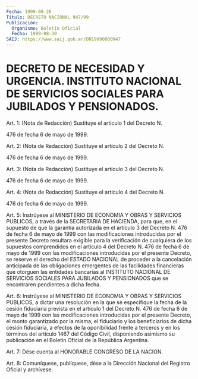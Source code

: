 ```yaml
---
Fecha: 1999-08-26
Título: DECRETO NACIONAL 947/99
Publicación:
  Organismo: Boletín Oficial
  Fecha: 1999-08-30
SAIJ: https://www.saij.gob.ar/DN19990000947
---
```

# DECRETO DE NECESIDAD Y URGENCIA. INSTITUTO NACIONAL DE SERVICIOS SOCIALES PARA JUBILADOS Y PENSIONADOS.

<a id="1"></a>
Art. 1: (Nota de Redacción) Sustituye el artículo 1 del Decreto N.

476 de fecha 6 de mayo de 1999.

<a id="2"></a>
Art. 2: (Nota de Redacción) Sustituye el artículo 2 del Decreto N.

476 de fecha 6 de mayo de 1999.

<a id="3"></a>
Art. 3:  (Nota de Redacción) Sustituye el artículo 3 del Decreto N.

476 de fecha 6 de mayo de 1999.

<a id="4"></a>
Art. 4: (Nota de Redacción) Sustituye el artículo 4 del Decreto N.

476 de fecha 6 de mayo de 1999.

<a id="5"></a>
Art. 5: Instrúyese al MINISTERIO DE ECONOMIA Y OBRAS Y SERVICIOS PUBLICOS, a través de la SECRETARIA DE HACIENDA, para que, en el supuesto de que la garantía autorizada en el artículo 3 del Decreto N. 476 de fecha 6 de mayo de 1999 con las modificaciones introducidas por el presente Decreto resultara exigible para la verificación de cualquiera de los supuestos comprendidos en el artículo 4 del Decreto N. 476 de fecha 6 de mayo de 1999 con las modificaciones introducidas por el presente Decreto, se reserve el derecho del ESTADO NACIONAL de proceder a la cancelación anticipada de las obligaciones emergentes de las facilidades financieras que otorguen las entidades bancarias al INSTITUTO NACIONAL DE SERVICIOS SOCIALES PARA JUBILADOS Y PENSIONADOS que se encontraren pendientes a dicha fecha.

<a id="6"></a>
Art. 6: Instrúyese al MINISTERIO DE ECONOMIA Y OBRAS Y SERVICIOS PUBLICOS, a dictar una resolución en la que se especifique la fecha de la cesión fiduciaria prevista en el artículo 1 del Decreto N. 476 de fecha 6 de mayo de 1999 con las modificaciones introducidas por el presente Decreto, el monto garantizado por la misma, el fiduciario y los beneficiarios de dicha cesión fiduciaria, a efectos de la oponibilidad frente a terceros y en los términos del artículo 1467 del Código Civil, disponiendo asimismo su publicación en el Boletín Oficial de la República Argentina.

<a id="7"></a>
Art. 7: Dése cuenta al HONORABLE CONGRESO DE LA NACION.

<a id="8"></a>
Art. 8: Comuníquese, publíquese, dése a la Dirección Nacional del Registro Oficial y archívese.